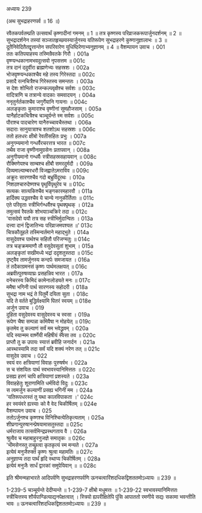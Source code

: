 अध्यायः 239

(अथ सुभद्राहरणपर्व ॥ 16 ॥)

रवैतकपर्वतम्प्रति उत्सवार्थं कृष्णादीनां गमनम् ॥ 1 ॥ तत्र कृष्णस्य परिव्राजकरूपार्जुनदर्शनम् ॥ 2 ॥ सुभद्रादर्शनेन तस्यां सञ्जातहृच्छयस्यार्जुनस्य यतिरूपेण सुभद्राहरणे कुष्णानुज्ञालाभः ॥ 3 ॥ दूतैनिवेदितैतद्वृत्तान्तेन सपरिवारेण युधिष्ठिरेणाभ्यनुज्ञानम् ॥ 4 ॥
वैशम्पायन उवाच ।	001  
ततः कतिपयाहस्य तस्मिन्रैवतके गिरौ ।	001a  
वृष्ण्यन्धकानामभवदुत्सवो नृपसत्तम ॥	001c  
तत्र दानं ददुर्वीरा ब्राह्मणेभ्यः सहस्रशः ।	002a  
भोजवृष्ण्यन्धकाश्चैव महे तस्य गिरेस्तदा ॥	002c  
प्रसादै रत्नचित्रैश्च गिरेस्तस्य समन्ततः ।	003a  
स देशः शोभितो राजन्कल्पवृक्षैश्च सर्वशः ॥	003c  
वादित्राणि च तत्रान्ये वादकाः समवादयन् ।	004a  
ननृतुर्नर्तकाश्चैव जगुर्गेयानि गायनाः ॥	004c  
अलङ्कृताः कुमाराश्च वृष्णीनां सुमहौजसाम् ।	005a  
यानैर्हाटकचित्रैश्च चञ्चूर्यन्ते स्म सर्वशः ॥	005c  
पौराश्च पादचारेण यानैरुच्चावचैस्तथा ।	006a  
सदाराः सानुयात्राश्च शतशोऽथ सहस्रशः ॥	006c  
ततो हलधरः क्षीबो रेवतीसहितः प्रभुः ।	007a  
अनुगम्यमानो गन्धर्वैरचरत्तत्र भारत ॥	007c  
तथैव राजा वृष्णीनामुग्रसेनः प्रतापवान् ।	008a  
अनुगीयमानो गन्धर्वैः स्त्रीसहस्रसहायवान् ॥	008c  
रौक्मिणेयश्च साम्बश्च क्षीबौ समरदुर्मदौ ।	009a  
दिव्यमाल्याम्बरधरौ विजह्वातेऽमराविव ॥	009c  
अक्रूरः सारणश्चैव गदो बभ्रुर्विदूरथः ।	010a  
निशठश्चारुदेष्णश्च पृथुर्विपृथुरेव च ॥	010c  
सत्यकः सात्यकिश्चैव भङ्गकारमहारवौ ।	011a  
हार्दिक्य उद्धवश्चैव ये चान्ये नानुकीर्तिताः ॥	011c  
एते परिवृताः स्त्रीभिर्गन्धर्वैश्च पृथक्पृथक् ।	012a  
तमुत्सवं रैवतके शोभयाञ्चक्रिरे तदा ॥	012c  
\'वासदेवो ययौ तत्र सह स्त्रीभिर्मुदान्वितः ।	013a  
दत्त्वा दानं द्विजातिभ्यः परिव्राजमपश्यत ॥\'	013c  
चित्रकौतूहले तस्मिन्वर्तमाने महाद्भुते ।	014a  
वासुदेवश्च पार्थश्च सहितौ परिजग्मतुः ॥	014c  
तत्र चङ्क्रममाणौ तौ वसुदेवसुतां शुभाम् ।	015a  
अलङ्कृतां सखीमध्ये भद्रां ददृशतुस्तदा ॥	015c  
दृष्ट्वैव तामर्जुनस्य कन्दर्पः समजायत ।	016a  
तं तदैकाग्रमनसं कृष्णः पार्थमलक्षयत् ॥	016c  
अब्रवीत्पुरुषव्याघ्रः प्रसहन्निव भारत ।	017a  
वनेचरस्य किमिदं कामेनालोड्यते मनः ॥	017c  
ममैषा भगिनी पार्थ सारणस्य सहोदरी ।	018a  
सुभद्रा नाम भद्रं ते पितुर्मे दयिता सुता ।	018c  
यदि ते वर्तते बुद्धिर्वक्ष्यामि पितरं स्वयम् ॥	018e  
अर्जुन उवाच ।	019  
दुहिता वसुदेवस्य वासुदेवस्य च स्वसा ।	019a  
रूपेण चैषा सम्पन्ना कमिवैषा न मोहयेत् ॥	019c  
कृतमेव तु कल्याणं सर्वं मम भवेद्ध्रुवम् ।	020a  
यदि स्यान्मम वार्ष्णेयी महिषीयं स्वसा तव ॥	020c  
प्राप्तौ तु क उपायः स्यात्तं ब्रवीहि जनार्दन ।	021a  
आस्थास्यामि तदा सर्वं यदि शक्यं नरेण तत् ॥	021c  
वासुदेव उवाच ।	022  
स्वयं वरः क्षत्रियाणां विवाहः पुरुषर्षभ ।	022a  
स च संशयितः पार्थ स्वभावस्यानिमित्ततः ॥	022c  
प्रसह्य हरणं चापि क्षत्रियाणां प्रशस्यते ।	023a  
विवाहहेतुः शूराणामिति धर्मविदो विदुः ॥	023c  
स त्वमर्जुन कल्याणीं प्रसह्य भगिनीं मम ।	024a  
\'यतिरूपधरस्तं तु यथा कालविपाकता ।\'	024c  
हर स्वयंवरे ह्यस्याः को वै वेद चिकीर्षितम् ॥	024e  
वैशम्पायन उवाच ।	025  
ततोऽर्जुनश्च कृष्णश्च विनिश्चित्येतिकृत्यताम् ।	025a  
शीघ्रगान्पुरुषानन्प्रेषयामासतुस्तदा ॥	025c  
धर्मराजाय तत्सर्वमिन्द्रप्रस्थगताय वै ।	026a  
श्रुत्वैव च महाबाहुरनुजज्ञे समातृकः ॥	026c  
\'भीमसेनस्तु तच्छ्रुत्वा कृतकृत्यं स्म मन्यते ।	027a  
इत्येवं मनुजैरुक्तं कृष्णः श्रुत्वा महामतिः ॥	027c  
अनुज्ञाप्य तदा पार्थं हृदि स्थाप्य चिकीर्षितम् ।	028a  
इत्येवं मनुजैः सार्धं द्वारकां समुपेयिवान् ॥ ॥	028c  

इति श्रीमन्महाभारते आदिपर्वणि सुभद्राहरणपर्वणि ऊनचत्वारिंशदधिकद्विशततमोऽध्यायः ॥ 239 ॥

1-239-5 चञ्चूर्यन्ते देदीप्यन्ते ॥ 1-239-7 क्षीबो मधुमत्तः ॥ 1-239-22 स्वभावस्यानिमित्ततः स्त्रीचित्तस्य शौर्यपाण्डित्याद्यनपेक्षत्वात् । स्त्रियो ह्यपरीक्षितेपि पुंसि आपाततो रमणीये सद्यः सकामा भवन्तीति भावः ॥ ऊनचत्वारिंशदधिकद्विशततमोऽध्यायः ॥ 239 ॥
